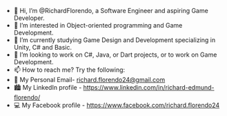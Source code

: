 - 👋 Hi, I’m @RichardFlorendo, a Software Engineer and aspiring Game Developer.
- 👀 I’m interested in Object-oriented programming and Game Development.
- 🌱 I’m currently studying Game Design and Development specializing in Unity, C# and Basic.
- 💼 I’m looking to work on C#, Java, or Dart projects, or to work on Game Development.
- 📫 How to reach me? Try the following:
- 📧 My Personal Email- richard.florendo24@gmail.com
- 🏙 My LinkedIn profile - https://www.linkedin.com/in/richard-edmund-florendo/
- 💻 My Facebook profile - https://www.facebook.com/richard.florendo24

<!---
RichardFlorendo/RichardFlorendo is a ✨ special ✨ repository because its `README.md` (this file) appears on your GitHub profile.
You can click the Preview link to take a look at your changes.
--->
